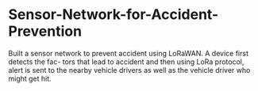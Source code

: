 # Sensor-Network-for-Accident-Prevention
Built a sensor network to prevent accident using LoRaWAN. A device first detects the fac- tors that lead to accident and then using LoRa protocol, alert is sent to the nearby vehicle drivers as well as the vehicle driver who might get hit.

